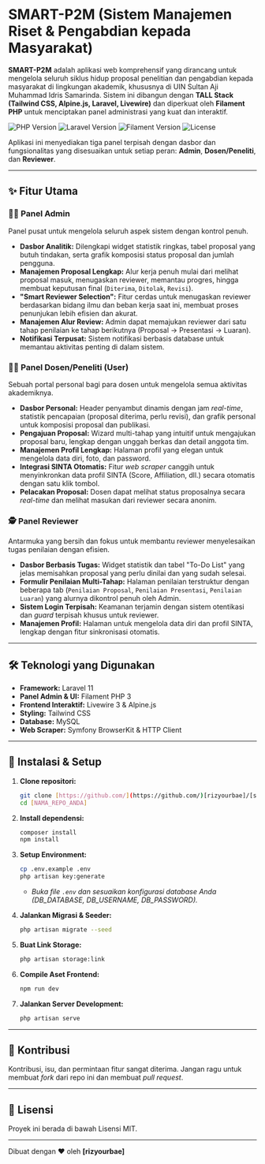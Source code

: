 # SMART-P2M (Sistem Manajemen Riset & Pengabdian kepada Masyarakat)

**SMART-P2M** adalah aplikasi web komprehensif yang dirancang untuk mengelola seluruh siklus hidup proposal penelitian dan pengabdian kepada masyarakat di lingkungan akademik, khususnya di UIN Sultan Aji Muhammad Idris Samarinda. Sistem ini dibangun dengan **TALL Stack (Tailwind CSS, Alpine.js, Laravel, Livewire)** dan diperkuat oleh **Filament PHP** untuk menciptakan panel administrasi yang kuat dan interaktif.

![PHP Version](https://img.shields.io/badge/PHP-8.2%2B-777BB4?style=for-the-badge&logo=php)
![Laravel Version](https://img.shields.io/badge/Laravel-11.x-FF2D20?style=for-the-badge&logo=laravel)
![Filament Version](https://img.shields.io/badge/Filament-3.x-F59E0B?style=for-the-badge)
![License](https://img.shields.io/badge/License-MIT-yellow.svg?style=for-the-badge)

Aplikasi ini menyediakan tiga panel terpisah dengan dasbor dan fungsionalitas yang disesuaikan untuk setiap peran: **Admin**, **Dosen/Peneliti**, dan **Reviewer**.

---

## ✨ Fitur Utama

### 👨‍💻 Panel Admin
Panel pusat untuk mengelola seluruh aspek sistem dengan kontrol penuh.
- **Dasbor Analitik:** Dilengkapi widget statistik ringkas, tabel proposal yang butuh tindakan, serta grafik komposisi status proposal dan jumlah pengguna.
- **Manajemen Proposal Lengkap:** Alur kerja penuh mulai dari melihat proposal masuk, menugaskan reviewer, memantau progres, hingga membuat keputusan final (`Diterima`, `Ditolak`, `Revisi`).
- **"Smart Reviewer Selection":** Fitur cerdas untuk menugaskan reviewer berdasarkan bidang ilmu dan beban kerja saat ini, membuat proses penunjukan lebih efisien dan akurat.
- **Manajemen Alur Review:** Admin dapat memajukan reviewer dari satu tahap penilaian ke tahap berikutnya (Proposal -> Presentasi -> Luaran).
- **Notifikasi Terpusat:** Sistem notifikasi berbasis database untuk memantau aktivitas penting di dalam sistem.

### 👩‍🏫 Panel Dosen/Peneliti (User)
Sebuah portal personal bagi para dosen untuk mengelola semua aktivitas akademiknya.
- **Dasbor Personal:** Header penyambut dinamis dengan jam *real-time*, statistik pencapaian (proposal diterima, perlu revisi), dan grafik personal untuk komposisi proposal dan publikasi.
- **Pengajuan Proposal:** Wizard multi-tahap yang intuitif untuk mengajukan proposal baru, lengkap dengan unggah berkas dan detail anggota tim.
- **Manajemen Profil Lengkap:** Halaman profil yang elegan untuk mengelola data diri, foto, dan password.
- **Integrasi SINTA Otomatis:** Fitur *web scraper* canggih untuk menyinkronkan data profil SINTA (Score, Affiliation, dll.) secara otomatis dengan satu klik tombol.
- **Pelacakan Proposal:** Dosen dapat melihat status proposalnya secara *real-time* dan melihat masukan dari reviewer secara anonim.

### 🕵️ Panel Reviewer
Antarmuka yang bersih dan fokus untuk membantu reviewer menyelesaikan tugas penilaian dengan efisien.
- **Dasbor Berbasis Tugas:** Widget statistik dan tabel "To-Do List" yang jelas memisahkan proposal yang perlu dinilai dan yang sudah selesai.
- **Formulir Penilaian Multi-Tahap:** Halaman penilaian terstruktur dengan beberapa tab (`Penilaian Proposal`, `Penilaian Presentasi`, `Penilaian Luaran`) yang alurnya dikontrol penuh oleh Admin.
- **Sistem Login Terpisah:** Keamanan terjamin dengan sistem otentikasi dan *guard* terpisah khusus untuk reviewer.
- **Manajemen Profil:** Halaman untuk mengelola data diri dan profil SINTA, lengkap dengan fitur sinkronisasi otomatis.

---

## 🛠️ Teknologi yang Digunakan

- **Framework:** Laravel 11
- **Panel Admin & UI:** Filament PHP 3
- **Frontend Interaktif:** Livewire 3 & Alpine.js
- **Styling:** Tailwind CSS
- **Database:** MySQL
- **Web Scraper:** Symfony BrowserKit & HTTP Client

---

## 🚀 Instalasi & Setup

1.  **Clone repositori:**
    ```bash
    git clone [https://github.com/](https://github.com/)[rizyourbae]/[smart-p2m].git
    cd [NAMA_REPO_ANDA]
    ```

2.  **Install dependensi:**
    ```bash
    composer install
    npm install
    ```

3.  **Setup Environment:**
    ```bash
    cp .env.example .env
    php artisan key:generate
    ```
    * *Buka file `.env` dan sesuaikan konfigurasi database Anda (DB_DATABASE, DB_USERNAME, DB_PASSWORD).*

4.  **Jalankan Migrasi & Seeder:**
    ```bash
    php artisan migrate --seed
    ```

5.  **Buat Link Storage:**
    ```bash
    php artisan storage:link
    ```

6.  **Compile Aset Frontend:**
    ```bash
    npm run dev
    ```

7.  **Jalankan Server Development:**
    ```bash
    php artisan serve
    ```

---

## 🤝 Kontribusi

Kontribusi, isu, dan permintaan fitur sangat diterima. Jangan ragu untuk membuat *fork* dari repo ini dan membuat *pull request*.

---

## 📄 Lisensi

Proyek ini berada di bawah Lisensi MIT.

---

Dibuat dengan ❤️ oleh **[rizyourbae]**

